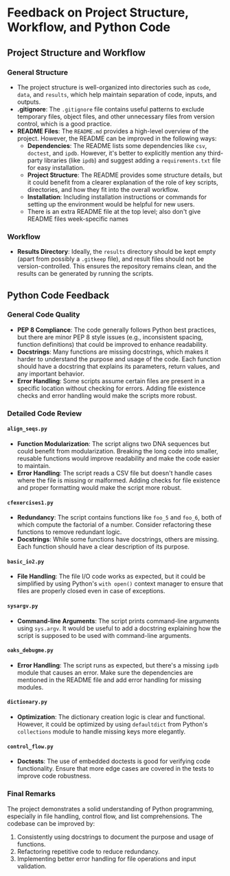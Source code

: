 
# Feedback on Project Structure, Workflow, and Python Code

## Project Structure and Workflow

### General Structure
- The project structure is well-organized into directories such as `code`, `data`, and `results`, which help maintain separation of code, inputs, and outputs.
- **.gitignore**: The `.gitignore` file contains useful patterns to exclude temporary files, object files, and other unnecessary files from version control, which is a good practice.
- **README Files**: The `README.md` provides a high-level overview of the project. However, the README can be improved in the following ways:
  - **Dependencies**: The README lists some dependencies like `csv`, `doctest`, and `ipdb`. However, it's better to explicitly mention any third-party libraries (like `ipdb`) and suggest adding a `requirements.txt` file for easy installation.
  - **Project Structure**: The README provides some structure details, but it could benefit from a clearer explanation of the role of key scripts, directories, and how they fit into the overall workflow.
  - **Installation**: Including installation instructions or commands for setting up the environment would be helpful for new users.
  - There is an extra README file at the top level; also don't give README files week-specific names

### Workflow
- **Results Directory**: Ideally, the `results` directory should be kept empty (apart from possibly a `.gitkeep` file), and result files should not be version-controlled. This ensures the repository remains clean, and the results can be generated by running the scripts.

## Python Code Feedback

### General Code Quality
- **PEP 8 Compliance**: The code generally follows Python best practices, but there are minor PEP 8 style issues (e.g., inconsistent spacing, function definitions) that could be improved to enhance readability.
- **Docstrings**: Many functions are missing docstrings, which makes it harder to understand the purpose and usage of the code. Each function should have a docstring that explains its parameters, return values, and any important behavior.
- **Error Handling**: Some scripts assume certain files are present in a specific location without checking for errors. Adding file existence checks and error handling would make the scripts more robust.

### Detailed Code Review

#### `align_seqs.py`
- **Function Modularization**: The script aligns two DNA sequences but could benefit from modularization. Breaking the long code into smaller, reusable functions would improve readability and make the code easier to maintain.
- **Error Handling**: The script reads a CSV file but doesn't handle cases where the file is missing or malformed. Adding checks for file existence and proper formatting would make the script more robust.
  
#### `cfexercises1.py`
- **Redundancy**: The script contains functions like `foo_5` and `foo_6`, both of which compute the factorial of a number. Consider refactoring these functions to remove redundant logic.
- **Docstrings**: While some functions have docstrings, others are missing. Each function should have a clear description of its purpose.

#### `basic_io2.py`
- **File Handling**: The file I/O code works as expected, but it could be simplified by using Python's `with open()` context manager to ensure that files are properly closed even in case of exceptions.

#### `sysargv.py`
- **Command-line Arguments**: The script prints command-line arguments using `sys.argv`. It would be useful to add a docstring explaining how the script is supposed to be used with command-line arguments.

#### `oaks_debugme.py`
- **Error Handling**: The script runs as expected, but there's a missing `ipdb` module that causes an error. Make sure the dependencies are mentioned in the README file and add error handling for missing modules.

#### `dictionary.py`
- **Optimization**: The dictionary creation logic is clear and functional. However, it could be optimized by using `defaultdict` from Python's `collections` module to handle missing keys more elegantly.

#### `control_flow.py`
- **Doctests**: The use of embedded doctests is good for verifying code functionality. Ensure that more edge cases are covered in the tests to improve code robustness.

### Final Remarks
The project demonstrates a solid understanding of Python programming, especially in file handling, control flow, and list comprehensions. The codebase can be improved by:
1. Consistently using docstrings to document the purpose and usage of functions.
2. Refactoring repetitive code to reduce redundancy.
3. Implementing better error handling for file operations and input validation.